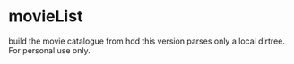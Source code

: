 # movieList
build the movie catalogue from hdd
this version parses only a local dirtree. For personal use only.
